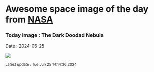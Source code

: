 
# Awesome space image of the day from [NASA](https://api.nasa.gov/)

### Today image : The Dark Doodad Nebula
Date : 2024-06-25

![](https://apod.nasa.gov/apod/image/2406/Doodad_PughSung_1080.jpg)

<small>Latest update : Tue Jun 25 14:14:36 2024</small>
        